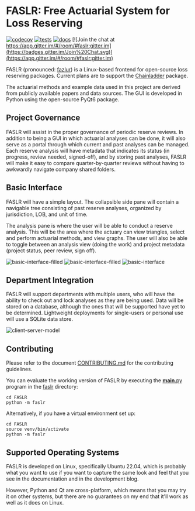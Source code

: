 # FASLR: Free Actuarial System for Loss Reserving
[![codecov](https://codecov.io/gh/casact/FASLR/branch/main/graph/badge.svg?token=B2tp2sywL2)](https://codecov.io/gh/casact/FASLR) [![tests](https://github.com/casact/faslr/workflows/Unit%20Tests/badge.svg)](https://github.com/casact/faslr/workflows/Unit%20Tests/badge.svg) [![docs](https://github.com/casact/faslr/workflows/Docs/badge.svg)](https://faslr.com/docs) [![Join the chat at https://app.gitter.im/#/room/#faslr:gitter.im](https://badges.gitter.im/Join%20Chat.svg)](https://app.gitter.im/#/room/#faslr:gitter.im)

FASLR (pronounced: [fazlur](https://en.wikipedia.org/wiki/Fazlur_Rahman_Khan)) is a Linux-based frontend for open-source loss reserving packages. Current plans are to support the [Chainladder](https://github.com/casact/chainladder-python) package.

The actuarial methods and example data used in this project are derived from publicly available papers and data sources. The GUI is developed in Python using the open-source PyQt6 package.

## Project Governance

FASLR will assist in the proper governance of periodic reserve reviews. In addition to being a GUI in which actuarial analyses can be done, it will also serve as a portal through which current and past analyses can be managed. Each reserve analysis will have metadata that indicates its status (in progress, review needed, signed-off), and by storing past analyses, FASLR will make it easy to compare quarter-by-quarter reviews without having to awkwardly navigate company shared folders.

## Basic Interface

FASLR will have a simple layout. The collapsible side pane will contain a navigable tree consisting of past reserve analyses, organized by jurisdiction, LOB, and unit of time.

The analysis pane is where the user will be able to conduct a reserve analysis. This will be the area where the actuary can view triangles, select and perform actuarial methods, and view graphs. The user will also be able to toggle between an analysis view (doing the work) and project metadata (project status, peer review, sign off).

![basic-interface-filled](docs/_static/basic_ui_09082021.png)
![basic-interface-filled](docs/_static/dev_demo.gif)
![basic-interface](https://github.com/genedan/faslr-media/blob/main/tail_scatter.png?raw=true)

## Department Integration

FASLR will support departments with multiple users, who will have the ability to check out and lock analyses as they are being used. Data will be stored on a database, although the ones that will be supported have yet to be determined. Lightweight deployments for single-users or personal use will use a SQLite data store.

![client-server-model](docs/_static/client_server.png)

## Contributing

Please refer to the document [CONTRIBUTING.md](https://github.com/casact/FASLR/blob/main/CONTRIBUTING.md) for the contributing guidelines.

You can evaluate the working version of FASLR by executing the [__main__.py](https://github.com/casact/FASLR/blob/main/faslr/__main__.py) program in the [faslr](https://github.com/casact/FASLR/tree/main/faslr) directory:

```shell
cd FASLR
python -m faslr
```

Alternatively, if you have a virtual environment set up:

```shell
cd FASLR
source venv/bin/activate
python -m faslr
```

## Supported Operating Systems

FASLR is developed on Linux, specifically Ubuntu 22.04, which is probably what you want to use if you want to capture the same look and feel that you see in the documentation and in the development blog.

However, Python and Qt are cross-platform, which means that you may try it on other systems, but there are no guarantees on my end that it'll work as well as it does on Linux. 
